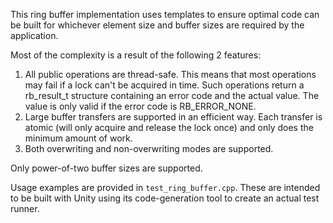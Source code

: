 This ring buffer implementation uses templates to ensure optimal code can be built for whichever element size and buffer sizes are required by the application.

Most of the complexity is a result of the following 2 features:

1. All public operations are thread-safe.
   This means that most operations may fail if a lock can't be acquired in time.
   Such operations return a rb_result_t structure containing an error code and the actual value.
   The value is only valid if the error code is RB_ERROR_NONE.
2. Large buffer transfers are supported in an efficient way.
   Each transfer is atomic (will only acquire and release the lock once) and only does the
   minimum amount of work.
3. Both overwriting and non-overwriting modes are supported.

Only power-of-two buffer sizes are supported.

Usage examples are provided in `test_ring_buffer.cpp`. These are intended to be built with Unity using its code-generation tool to create an actual test runner.